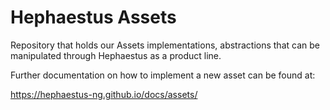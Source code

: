 # Hephaestus Assets

Repository that holds our Assets implementations, abstractions that can be manipulated through Hephaestus as a product line.

Further documentation on how to implement a new asset can be found at:

https://hephaestus-ng.github.io/docs/assets/
